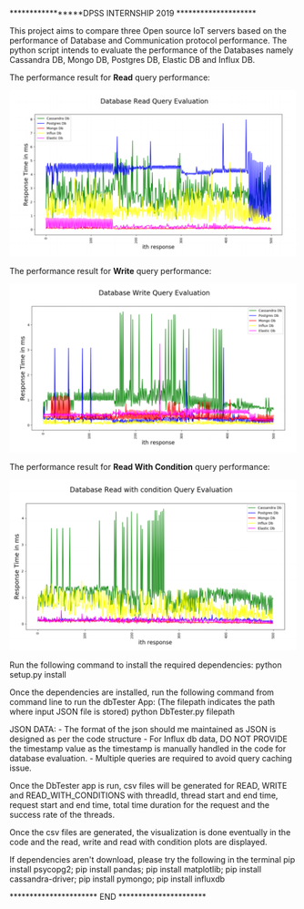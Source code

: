*****************DPSS INTERNSHIP 2019 ********************

This project aims to compare three Open source IoT servers based on the performance of Database
and Communication protocol performance.
The python script intends to evaluate the performance of the Databases namely Cassandra DB, Mongo DB,
Postgres DB, Elastic DB and Influx DB.

The performance result for **Read** query performance:

![ReadPlot](https://github.com/VishalSowrirajan/IotInternshipDBPerformanceTest/blob/master/DB%20Read.PNG)

The performance result for **Write** query performance:

![WritePlot](https://github.com/VishalSowrirajan/IotInternshipDBPerformanceTest/blob/master/Write%20Query.PNG)

The performance result for **Read With Condition** query performance:

![ReadWithConditionPlot](https://github.com/VishalSowrirajan/IotInternshipDBPerformanceTest/blob/master/Read%20With%20Condition%20Query.PNG)

Run the following command to install the required dependencies:
python setup.py install

Once the dependencies are installed, run the following command from command line to run the dbTester App:
(The filepath indicates the path where input JSON file is stored)
python DbTester.py filepath

JSON DATA:
    - The format of the json should me maintained as JSON is designed as per the code structure
    - For Influx db data, DO NOT PROVIDE the timestamp value as the timestamp is manually handled in the code for database evaluation.
    - Multiple queries are required to avoid query caching issue. 
    
Once the DbTester app is run, csv files will be generated for READ, WRITE and READ_WITH_CONDITIONS with threadId, thread start and
end time, request start and end time, total time duration for the request and the success rate of the threads.

Once the csv files are generated, the visualization is done eventually in the code 
and the read, write and read with condition plots are displayed.

If dependencies aren't download, please try the following in the terminal
pip install psycopg2;
pip install pandas;
pip install matplotlib;
pip install cassandra-driver;
pip install pymongo;
pip install influxdb

********************** END **********************


